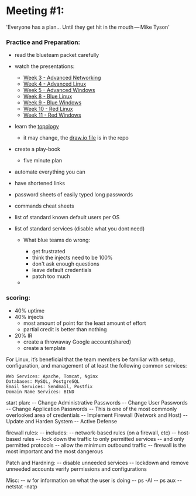# Meeting #1:
'Everyone has a plan… Until they get hit in the mouth — Mike Tyson'

### Practice and Preparation:

- read the blueteam packet carefully
- watch the presentations:
  - [Week 3 - Advanced Networking](https://tinyurl.com/y45axubl)
  - [Week 4 - Advanced Linux](https://tinyurl.com/y24muwda)
  - [Week 5 - Advanced Windows](https://tinyurl.com/y5h8mtgg)
  - [Week 8 - Blue Linux](https://tinyurl.com/y4u9w53u)
  - [Week 9 - Blue Windows](https://tinyurl.com/y54akrjs)
  - [Week 10 - Red Linux](https://tinyurl.com/y2vrkfzx)
  - [Week 11 - Red Windows](https://tinyurl.com/y2etqszs)

- learn the [topology](https://github.com/Bad3r/IRSEC2019-BlueTeam/blob/master/IRSec2019.png)
  - it may change, the [draw.io file](https://github.com/Bad3r/IRSEC2019-BlueTeam/blob/master/IRSEC2019.drawio) is in the repo

- create a play-book
  - five minute plan
- automate everything you can
- have shortened links
- password sheets of easily typed long passwords
- commands cheat sheets 
- list of standard known default users per OS
- list of standard services (disable what you dont need)


  - What blue teams do wrong:
    - get frustrated
    - think the injects need to be 100%
    - don't ask enough questions
    - leave default credentials
    - patch too much

  -
### scoring:
  - 40% uptime
  - 40% injects
    - most amount of point for the least amount of effort
    - partial credit is better than nothing
  - 20% IR
    - create a throwaway Google account(shared)
    - create a template











For Linux, it’s beneficial that the team members be familiar with setup, configuration, and management of at least the following common services:

    Web Services: Apache, Tomcat, Nginx
    Databases: MySQL, PostgreSQL
    Email Services: Sendmail, Postfix
    Domain Name Services: BIND

start plan:
    -- Change Administrative Passwords
    -- Change User Passwords
    -- Change Application Passwords
        -- This is one of the most commonly overlooked area of credentials
    -- Implement Firewall (Network and Host)
    -- Update and Harden System
    -- Active Defense

firewall rules:
    -- includes:
        -- network-based rules (on a firewall, etc)
        -- host-based rules
    -- lock down the traffic to only permitted services
        -- and only permitted protocols
    -- allow the minimum outbound traffic
    -- firewall is the most important and the most dangerous

Patch and Hardning:
    -- disable unneeded services
    -- lockdown and remove unneeded accounts
    verify permissions and configurations


Misc:
    -- w <user> for information on what the user is doing
    -- ps -Al
        -- ps aux
    -- netstat -natp
